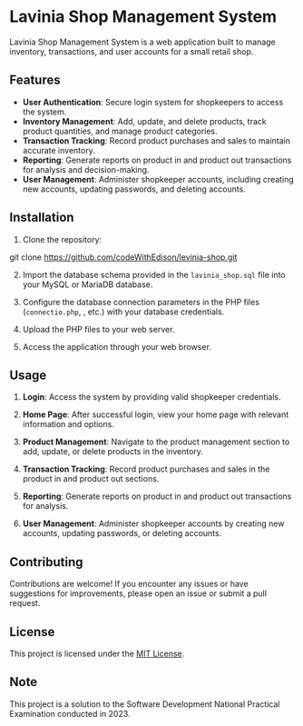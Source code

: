 
# Lavinia Shop Management System

Lavinia Shop Management System is a web application built to manage inventory, transactions, and user accounts for a small retail shop.

## Features

- **User Authentication**: Secure login system for shopkeepers to access the system.
- **Inventory Management**: Add, update, and delete products, track product quantities, and manage product categories.
- **Transaction Tracking**: Record product purchases and sales to maintain accurate inventory.
- **Reporting**: Generate reports on product in and product out transactions for analysis and decision-making.
- **User Management**: Administer shopkeeper accounts, including creating new accounts, updating passwords, and deleting accounts.

## Installation

1. Clone the repository:


git clone https://github.com/codeWithEdison/levinia-shop.git


2. Import the database schema provided in the `lavinia_shop.sql` file into your MySQL or MariaDB database.

3. Configure the database connection parameters in the PHP files (`connectio.php`, , etc.) with your database credentials.

4. Upload the PHP files to your web server.

5. Access the application through your web browser.

## Usage

1. **Login**: Access the system by providing valid shopkeeper credentials.

2. **Home Page**: After successful login, view your home page with relevant information and options.

3. **Product Management**: Navigate to the product management section to add, update, or delete products in the inventory.

4. **Transaction Tracking**: Record product purchases and sales in the product in and product out sections.

5. **Reporting**: Generate reports on product in and product out transactions for analysis.

6. **User Management**: Administer shopkeeper accounts by creating new accounts, updating passwords, or deleting accounts.

## Contributing

Contributions are welcome! If you encounter any issues or have suggestions for improvements, please open an issue or submit a pull request.

## License

This project is licensed under the [MIT License](LICENSE).

## Note

This project is a solution to the Software Development National Practical Examination conducted in 2023.
